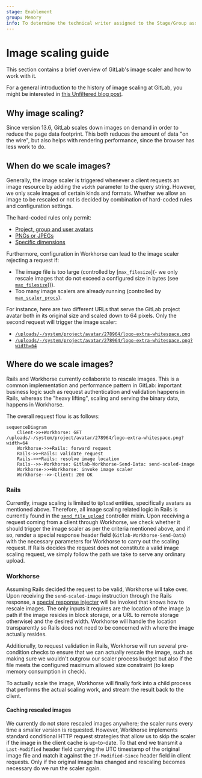 ```yaml
---
stage: Enablement
group: Memory
info: To determine the technical writer assigned to the Stage/Group associated with this page, see https://about.gitlab.com/handbook/engineering/ux/technical-writing/#assignments
---
```


# Image scaling guide

This section contains a brief overview of GitLab's image scaler and how to work with it.

For a general introduction to the history of image scaling at GitLab, you might be interested in
[this Unfiltered blog post](https://about.gitlab.com/blog/2020/11/02/scaling-down-how-we-prototyped-an-image-scaler-at-gitlab/).

## Why image scaling?

Since version 13.6, GitLab scales down images on demand in order to reduce the page data footprint.
This both reduces the amount of data "on the wire", but also helps with rendering performance,
since the browser has less work to do.

## When do we scale images?

Generally, the image scaler is triggered whenever a client requests an image resource by adding
the `width` parameter to the query string. However, we only scale images of certain kinds and formats.
Whether we allow an image to be rescaled or not is decided by combination of hard-coded rules and configuration settings.

The hard-coded rules only permit:

- [Project, group and user avatars](https://gitlab.com/gitlab-org/gitlab/-/blob/fd08748862a5fe5c25b919079858146ea85843ae/app/controllers/concerns/send_file_upload.rb#L65-67)
- [PNGs or JPEGs](https://gitlab.com/gitlab-org/gitlab/-/blob/5dff8fa3814f2a683d8884f468cba1ec06a60972/lib/gitlab/file_type_detection.rb#L23)
- [Specific dimensions](https://gitlab.com/gitlab-org/gitlab/-/blob/5dff8fa3814f2a683d8884f468cba1ec06a60972/app/models/concerns/avatarable.rb#L6)

Furthermore, configuration in Workhorse can lead to the image scaler rejecting a request if:

- The image file is too large (controlled by [`max_filesize`](- we only rescale images that do not exceed a configured size in bytes (see [`max_filesize`](https://gitlab.com/gitlab-org/gitlab-workhorse/-/blob/67ab3a2985d2097392f93523ae1cffe0dbf01b31/config.toml.example#L17)))).
- Too many image scalers are already running (controlled by [`max_scaler_procs`](https://gitlab.com/gitlab-org/gitlab-workhorse/-/blob/67ab3a2985d2097392f93523ae1cffe0dbf01b31/config.toml.example#L16)).

For instance, here are two different URLs that serve the GitLab project avatar both in its
original size and scaled down to 64 pixels. Only the second request will trigger the image scaler:

- [`/uploads/-/system/project/avatar/278964/logo-extra-whitespace.png`](https://assets.gitlab-static.net/uploads/-/system/project/avatar/278964/logo-extra-whitespace.png)
- [`/uploads/-/system/project/avatar/278964/logo-extra-whitespace.png?width=64`](https://assets.gitlab-static.net/uploads/-/system/project/avatar/278964/logo-extra-whitespace.png?width=64)

## Where do we scale images?

Rails and Workhorse currently collaborate to rescale images. This is a common implementation and performance
pattern in GitLab: important business logic such as request authentication and validation
happens in Rails, whereas the "heavy lifting", scaling and serving the binary data, happens in Workhorse.

The overall request flow is as follows:

```mermaid
sequenceDiagram
    Client->>+Workhorse: GET /uploads/-/system/project/avatar/278964/logo-extra-whitespace.png?width=64
    Workhorse->>+Rails: forward request
    Rails->>+Rails: validate request
    Rails->>+Rails: resolve image location
    Rails-->>-Workhorse: Gitlab-Workhorse-Send-Data: send-scaled-image
    Workhorse->>+Workhorse: invoke image scaler
    Workhorse-->>-Client: 200 OK
```

### Rails

Currently, image scaling is limited to `Upload` entities, specifically avatars as mentioned above.
Therefore, all image scaling related logic in Rails is currently found in the
[`send_file_upload`](https://gitlab.com/gitlab-org/gitlab/-/blob/master/app/controllers/concerns/send_file_upload.rb)
controller mixin. Upon receiving a request coming from a client through Workhorse, we check whether
it should trigger the image scaler as per the criteria mentioned above, and if so, render a special response
header field (`Gitlab-Workhorse-Send-Data`) with the necessary parameters for Workhorse to carry
out the scaling request. If Rails decides the request does not constitute a valid image scaling request,
we simply follow the path we take to serve any ordinary upload.

### Workhorse

Assuming Rails decided the request to be valid, Workhorse will take over. Upon receiving the `send-scaled-image`
instruction through the Rails response, a [special response injecter](https://gitlab.com/gitlab-org/gitlab-workhorse/-/blob/master/internal/imageresizer/image_resizer.go)
will be invoked that knows how to rescale images. The only inputs it requires are the location of the image
(a path if the image resides in block storage, or a URL to remote storage otherwise) and the desired width.
Workhorse will handle the location transparently so Rails does not need to be concerned with where the image
actually resides.

Additionally, to request validation in Rails, Workhorse will run several pre-condition checks to ensure that
we can actually rescale the image, such as making sure we wouldn't outgrow our scaler process budget but also
if the file meets the configured maximum allowed size constraint (to keep memory consumption in check).

To actually scale the image, Workhorse will finally fork into a child process that performs the actual
scaling work, and stream the result back to the client.

#### Caching rescaled images

We currently do not store rescaled images anywhere; the scaler runs every time a smaller version is requested.
However, Workhorse implements standard conditional HTTP request strategies that allow us to skip the scaler
if the image in the client cache is up-to-date.
To that end we transmit a `Last-Modified` header field carrying the UTC
timestamp of the original image file and match it against the `If-Modified-Since` header field in client requests.
Only if the original image has changed and rescaling becomes necessary do we run the scaler again.

